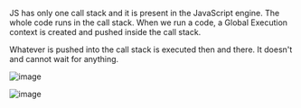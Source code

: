 JS has only one call stack and it is present in the JavaScript engine. The whole code runs in the call stack.
When we run a code, a Global Execution context is created and pushed inside the call stack.

Whatever is pushed into the call stack is executed then and there. It doesn't and cannot wait for anything.


![image](https://github.com/Gayathri229/JavaScript/assets/60467364/c93531ad-2f76-4520-a3ec-9a746595ae8e)

![image](https://github.com/Gayathri229/JavaScript/assets/60467364/41ca3b50-07cd-484b-a3fe-9976d8738093)

